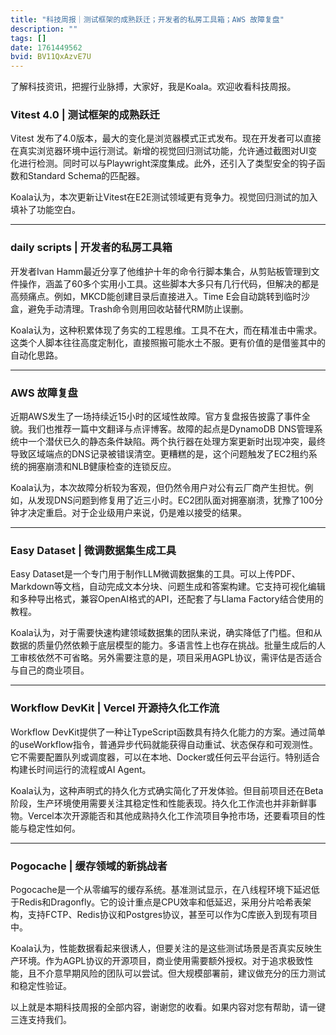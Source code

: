 ```yaml
---
title: "科技周报｜测试框架的成熟跃迁；开发者的私房工具箱；AWS 故障复盘"
description: ""
tags: []
date: 1761449562
bvid: BV11QxAzvE7U
---
```

了解科技资讯，把握行业脉搏，大家好，我是Koala。欢迎收看科技周报。

### Vitest 4.0 | 测试框架的成熟跃迁

Vitest 发布了4.0版本，最大的变化是浏览器模式正式发布。现在开发者可以直接在真实浏览器环境中运行测试。新增的视觉回归测试功能，允许通过截图对UI变化进行检测。同时可以与Playwright深度集成。此外，还引入了类型安全的钩子函数和Standard Schema的匹配器。

Koala认为，本次更新让Vitest在E2E测试领域更有竞争力。视觉回归测试的加入填补了功能空白。

---

### daily scripts | 开发者的私房工具箱

开发者Ivan Hamm最近分享了他维护十年的命令行脚本集合，从剪贴板管理到文件操作，涵盖了60多个实用小工具。这些脚本大多只有几行代码，但解决的都是高频痛点。例如，MKCD能创建目录后直接进入。Time E会自动跳转到临时沙盒，避免手动清理。Trash命令则用回收站替代RM防止误删。

Koala认为，这种积累体现了务实的工程思维。工具不在大，而在精准击中需求。这类个人脚本往往高度定制化，直接照搬可能水土不服。更有价值的是借鉴其中的自动化思路。

---

### AWS 故障复盘

近期AWS发生了一场持续近15小时的区域性故障。官方复盘报告披露了事件全貌。我们也推荐一篇中文翻译与点评博客。故障的起点是DynamoDB DNS管理系统中一个潜伏已久的静态条件缺陷。两个执行器在处理方案更新时出现冲突，最终导致区域端点的DNS记录被错误清空。更糟糕的是，这个问题触发了EC2租约系统的拥塞崩溃和NLB健康检查的连锁反应。

Koala认为，本次故障分析较为客观，但仍然令用户对公有云厂商产生担忧。例如，从发现DNS问题到修复用了近三小时。EC2团队面对拥塞崩溃，犹豫了100分钟才决定重启。对于企业级用户来说，仍是难以接受的结果。

---

### Easy Dataset | 微调数据集生成工具

Easy Dataset是一个专门用于制作LLM微调数据集的工具。可以上传PDF、Markdown等文档，自动完成文本分块、问题生成和答案构建。它支持可视化编辑和多种导出格式，兼容OpenAI格式的API，还配套了与Llama Factory结合使用的教程。

Koala认为，对于需要快速构建领域数据集的团队来说，确实降低了门槛。但和从数据的质量仍然依赖于底层模型的能力。多语言性上也存在挑战。批量生成后的人工审核依然不可省略。另外需要注意的是，项目采用AGPL协议，需评估是否适合与自己的商业项目。

---

### Workflow DevKit | Vercel 开源持久化工作流

Workflow DevKit提供了一种让TypeScript函数具有持久化能力的方案。通过简单的useWorkflow指令，普通异步代码就能获得自动重试、状态保存和可观测性。它不需要配置队列或调度器，可以在本地、Docker或任何云平台运行。特别适合构建长时间运行的流程或AI Agent。

Koala认为，这种声明式的持久化方式确实简化了开发体验。但目前项目还在Beta阶段，生产环境使用需要关注其稳定性和性能表现。持久化工作流也并非新鲜事物。Vercel本次开源能否和其他成熟持久化工作流项目争抢市场，还要看项目的性能与稳定性如何。

---

### Pogocache | 缓存领域的新挑战者

Pogocache是一个从零编写的缓存系统。基准测试显示，在八线程环境下延迟低于Redis和Dragonfly。它的设计重点是CPU效率和低延迟，采用分片哈希表架构，支持FCTP、Redis协议和Postgres协议，甚至可以作为C库嵌入到现有项目中。

Koala认为，性能数据看起来很诱人，但要关注的是这些测试场景是否真实反映生产环境。作为AGPL协议的开源项目，商业使用需要额外授权。对于追求极致性能，且不介意早期风险的团队可以尝试。但大规模部署前，建议做充分的压力测试和稳定性验证。

以上就是本期科技周报的全部内容，谢谢您的收看。如果内容对您有帮助，请一键三连支持我们。

